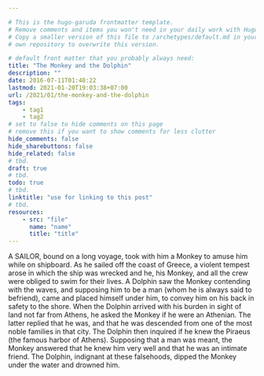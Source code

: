```yaml
---

# This is the hugo-garuda frontmatter template.
# Remove comments and items you won't need in your daily work with Hugo.
# Copy a smaller version of this file to /archetypes/default.md in your
# own repository to overwrite this version.

# default front matter that you probably always need:
title: "The Monkey and the Dolphin"
description: ""
date: 2016-07-11T01:48:22
lastmod: 2021-01-20T19:03:38+07:00
url: /2021/01/the-monkey-and-the-dolphin
tags:
    - tag1
    - tag2
# set to false to hide comments on this page
# remove this if you want to show comments for less clutter
hide_comments: false
hide_sharebuttons: false
hide_related: false
# tbd.
draft: true
# tbd.
todo: true
# tbd.
linktitle: "use for linking to this post"
# tbd.
resources:
    - src: "file"
      name: "name"
      title: "title"
---
```

A SAILOR, bound on a long voyage, took with him a Monkey to amuse him while on shipboard. As he sailed off the coast of Greece, a violent tempest arose in which the ship was wrecked and he, his Monkey, and all the crew were obliged to swim for their lives. A Dolphin saw the Monkey contending with the waves, and supposing him to be a man (whom he is always said to befriend), came and placed himself under him, to convey him on his back in safety to the shore. When the Dolphin arrived with his burden in sight of land not far from Athens, he asked the Monkey if he were an Athenian. The latter replied that he was, and that he was descended from one of the most noble families in that city. The Dolphin then inquired if he knew the Piraeus (the famous harbor of Athens). Supposing that a man was meant, the Monkey answered that he knew him very well and that he was an intimate friend. The Dolphin, indignant at these falsehoods, dipped the Monkey under the water and drowned him.


